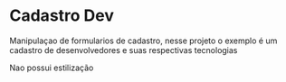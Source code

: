 # Cadastro Dev

Manipulaçao de formularios de cadastro, nesse projeto o exemplo é um cadastro de desenvolvedores e suas respectivas tecnologias

Nao possui estilização
